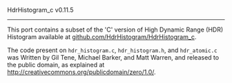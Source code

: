 HdrHistogram_c v0.11.5

----------------------------------------------

This port contains a subset of the 'C' version of High Dynamic Range (HDR) Histogram available
at [github.com/HdrHistogram/HdrHistogram_c](https://github.com/HdrHistogram/HdrHistogram_c).

The code present on `hdr_histogram.c`, `hdr_histogram.h`, and `hdr_atomic.c` was Written by Gil Tene, Michael Barker,
and Matt Warren, and released to the public domain, as explained at
http://creativecommons.org/publicdomain/zero/1.0/.
